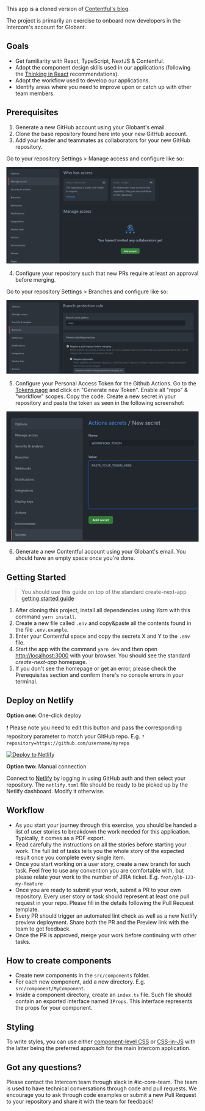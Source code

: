 This app is a cloned version of [Contentful's blog](https://contentful.com/blog).

The project is primarily an exercise to onboard new developers in the Intercom's account for Globant.

## Goals
* Get familiarity with React, TypeScript, NextJS & Contentful.
* Adopt the component design skills used in our applications (following the [Thinking in React](https://reactjs.org/docs/thinking-in-react.html) recommendations).
* Adopt the workflow used to develop our applications.
* Identify areas where you need to improve upon or catch up with other team members.

## Prerequisites

1. Generate a new GitHub account using your Globant's email.
2. Clone the base repository found here into your new GitHub account.
3. Add your leader and teammates as collaborators for your new GitHub repository.

 Go to your repository Settings > Manage access and configure like so:

<img src="./public/screenshots/add-collaborators.png" alt="Example: Add teammates as collaborators." />

4. Configure your repository such that new PRs require at least an approval before merging.

 Go to your repository Settings > Branches and configure like so:

<img src="./public/screenshots/protect-branch.png" alt="Example: Configure branch protection." />

5. Configure your Personal Access Token for the Github Actions. Go to the [Tokens page](https://github.com/settings/tokens) and click on "Generate new Token". Enable all "repo" & "workflow" scopes. 
Copy the code. Create a new secret in your repository and paste the token as seen in the following screenshot:

<img src="./public/screenshots/create-repo-secret.png" alt="Example: Add a secret in your repository." />

6. Generate a new Contentful account using your Globant's email. You should have an empty space once you're done.

## Getting Started

> You should use this guide on top of the standard create-next-app [getting started guide](https://nextjs.org/docs/getting-started)

1. After cloning this project, install all dependencies using *Yarn* with this command `yarn install`. 
2. Create a new file called `.env` and copy&paste all the contents found in the file `.env.example`.
3. Enter your Contentful space and copy the secrets X and Y to the `.env` file.
4. Start the app with the command `yarn dev` and then open [http://localhost:3000](http://localhost:3000) with your browser. You should see the standard *create-next-app* homepage.
5. If you don't see the homepage or get an error, please check the Prerequisites section and confirm there's no console errors in your terminal.

## Deploy on Netlify

**Option one:** One-click deploy

:exclamation: Please note you need to edit this button and pass the corresponding repository parameter to match your GitHub repo. E.g. `?repository=https://github.com/username/myrepo`

[![Deploy to Netlify](https://www.netlify.com/img/deploy/button.svg)](https://app.netlify.com/start/deploy?repository=https://github.com/zamancer/content-blog-template&utm_source=github)

**Option two:** Manual connection

 Connect to [Netlify](https://netlify.com/) by logging in using GitHub auth and then select your repository. The `netlify.toml` file should be ready to be picked up by the Netlify dashboard. Modify it otherwise.

## Workflow

* As you start your journey through this exercise, you should be handed a list of user stories to breakdown the work needed for this application. Typically, it comes as a PDF export.
* Read carefully the instructions on all the stories before starting your work. The full list of tasks tells you the whole story of the expected result once you complete every single item.
* Once you start working on a user story, create a new branch for such task. Feel free to use any convention you are comfortable with, but please relate your work to the number of JIRA ticket. E.g. `feat/glb-123-my-feature`
* Once you are ready to submit your work, submit a PR to your own repository. Every user story or task should represent at least one pull request in your repo. Please fill in the details following the Pull Request template.
* Every PR should trigger an automated lint check as well as a new Netlify preview deployment. Share both the PR and the Preview link with the team to get feedback.
* Once the PR is approved, merge your work before continuing with other tasks.

## How to create components

* Create new components in the `src/components` folder. 
* For each new component, add a new directory. E.g. `src/component/MyComponent`.
* Inside a component directory, create an `index.ts` file. Such file should contain an exported interface named `IProps`. This interface represents the props for your component.

## Styling

To write styles, you can use either [component-level CSS](https://nextjs.org/docs/basic-features/built-in-css-support#adding-component-level-css) or [CSS-in-JS](https://nextjs.org/docs/basic-features/built-in-css-support#css-in-js) with the latter being the preferred approach for the main Intercom application.

## Got any questions?

Please contact the Intercom team through slack in #ic-core-team. The team is used to have technical conversations through code and pull requests. We encourage you to ask through code examples or submit a new Pull Request to your repository and share it with the team for feedback!
